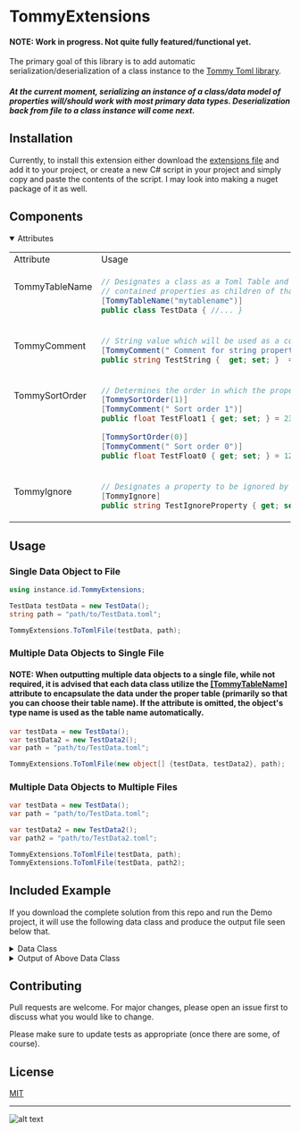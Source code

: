
# TommyExtensions

#### NOTE: Work in progress. Not quite fully featured/functional yet.
The primary goal of this library is to add automatic serialization/deserialization of a class instance to the [Tommy Toml library](https://github.com/dezhidki/Tommy).

##### At the current moment, serializing an instance of a class/data model of properties will/should work with most primary data types. Deserialization back from file to a class instance will come next.

## Installation

Currently, to install this extension either download the [extensions file](https://github.com/instance-id/TommyExtensions/blob/main/TommyExtensions/TommyExtensions.cs)
and add it to your project, or create a new C# script in your project and simply copy and paste the contents of the script. 
I may look into making a nuget package of it as well.
## Components

 <details open>
<summary>Attributes</summary>

<table>
<!-- ---------------------------------------------- -->
<tr>
<td> Attribute </td> <td> Usage </td> <td> Result </td>
</tr>
<tr>
<a name="tommytablename"></a>
<td valign="top" style="padding-top: 25px"> TommyTableName   </td>
<td valign="top">

```c#
// Designates a class as a Toml Table and applies all 
// contained properties as children of that table
[TommyTableName("mytablename")]
public class TestData { //... }
```

</td>
<td valign="top">

```toml
[mytablename]


  
```

</td>
</tr>
<!-- ---------------------------------------------- -->
<tr>
<td valign="top" style="padding-top: 25px"> TommyComment </td>
<td valign="top">

```c#
// String value which will be used as a comment for the property/field
[TommyComment(" Comment for string property")]  
public string TestString {  get; set; }  = "Test String"
```

</td>
<td valign="top">

```toml
# Comment for string property
TestString = "Test String"
  
```

</td>
</tr>
<!-- ---------------------------------------------- -->
<tr>
<td valign="top" style="padding-top: 25px"> TommySortOrder </td>
<td valign="top">

```c#
// Determines the order in which the properties will be written to file
[TommySortOrder(1)] 
[TommyComment(" Sort order 1")]
public float TestFloat1 { get; set; } = 234.234f;

[TommySortOrder(0)] 
[TommyComment(" Sort order 0")]
public float TestFloat0 { get; set; } = 123.123f;
```

</td>
<td valign="top">

```toml
# Sort order 0
TestFloat0 = 123.123

# Sort order 1
TestFloat1 = 234.234


  
```

</td>
</tr>
<!-- ---------------------------------------------- -->
<tr>
<td valign="top" style="padding-top: 25px"> TommyIgnore </td>
<td valign="top">

```c#
// Designates a property to be ignored by the Tommy processor
[TommyIgnore]
public string TestIgnoreProperty { get; set; }
```

</td>
<td valign="top">

```toml
 

  
```

</td>
</tr>
</table>

</details>

## Usage

### Single Data Object to File
```c#
using instance.id.TommyExtensions;

TestData testData = new TestData();
string path = "path/to/TestData.toml";

TommyExtensions.ToTomlFile(testData, path);
```

### Multiple Data Objects to Single File
#### NOTE: When outputting multiple data objects to a single file, while not required, it is advised that each data class utilize the [\[TommyTableName\]](#tommytablename) attribute to encapsulate the data under the proper table (primarily so that you can choose their table name). If the attribute is omitted, the object's type name is used as the table name automatically.

```c#
var testData = new TestData();
var testData2 = new TestData2();
var path = "path/to/TestData.toml";

TommyExtensions.ToTomlFile(new object[] {testData, testData2}, path);
```

### Multiple Data Objects to Multiple Files

```c#
var testData = new TestData();
var path = "path/to/TestData.toml";

var testData2 = new TestData2();
var path2 = "path/to/TestData2.toml";

TommyExtensions.ToTomlFile(testData, path);
TommyExtensions.ToTomlFile(testData, path2);
```

## Included Example

If you download the complete solution from this repo and run the Demo project, it will use the following data class and produce the output file seen below that. 

<details>
<summary>Data Class</summary>

```c#
[TommyTableName("nametest")]
public class TestData
{
    [TommyComment(" Comment for string property\n Testing second line comment\n" +
                  "This and subsequent items should appear after the sorted properties")]
    public string TestStringComment { get; set; } = "Test String";

    [TommyComment(@" This item should be a blank string : Testing null value")]
    public string TestString { get; set; }

    [TommyComment(@" Comment testing multiline verbatim strings #1
     Comment testing multiline verbatim strings #2
     Comment testing multiline verbatim strings #3")]
    public string TestComment { get; set; } = "Test String";

    [TommyComment(" Comment for bool property")]
    public bool TestBoolComment { get; set; } = true;
    public bool TestBool { get; set; }

    [TommyComment(" Comment for int property")]
    public int TestIntComment { get; set; } = 1;
    public int TestInt { get; set; } = 1;

    [TommySortOrder(1)]
    [TommyComment(@" Comment for ulong property  
     This item should appear second as it's sort order is : 1")]
    public ulong TestUlongComment { get; set; } = 448543646457048970;
    public ulong TestUlong { get; set; } = 448543646457048970;

    [TommySortOrder(2)]
    [TommyComment(@" Comment for float property 
     This item should appear third as it's sort order is : 2")]
    public float TestFloatComment { get; set; } = 123.123f;
    public float TestFloat { get; set; } = 123.123f;

    [TommyComment(" Comment for double property")]
    public double TestDoubleComment { get; set; } = 1234.123;
    public double TestDouble { get; set; } = 1234.123;

    [TommyComment(" Comment for decimal property")]
    public decimal TestDecimalComment { get; set; } = new decimal(0.11);
    public decimal TestDecimal { get; set; } = new decimal(0.11);

    [TommyComment(" Comment for IntArray property")]
    public int[] TestIntArrayComment { get; set; } = new[] {1, 2, 3, 4};

    [TommySortOrder(0)]
    [TommyComment(@" This item should appear first as it's sort order is : 0")]
    public int[] TestIntArray { get; set; } = new[] {1, 2, 3, 4};

    [TommyComment(@" Comment for List<string> property")]
    public List<string> TestStringListComment { get; set; } = new List<string> {"string1", "string2", "string3"};
    public List<string> TestStringList { get; set; } = new List<string> {"string1", "string2", "string3"};

    [TommyIgnore]
    public string TestIgnoreProperty { get; set; } = "I should not show up in the created file";
}
```

</details>


<details>
<summary>Output of Above Data Class</summary>

```toml
[nametest]

# This item should appear first as it's sort order is : 0
TestIntArray = [ 1, 2, 3, 4 ]
# Comment for ulong property
# This item should appear second as it's sort order is : 1
TestUlongComment = 448543646457048970

# Comment for float property
# This item should appear third as it's sort order is : 2
TestFloatComment = 123.123

# Comment for string property
# Testing second line comment
# This and subsequent items should appear after the sorted properties
TestStringComment = "Test String"

# This item should be a blank string : Testing null value
TestString = ""

# Comment testing multiline verbatim strings #1
# Comment testing multiline verbatim strings #2
# Comment testing multiline verbatim strings #3
TestComment = "Test String"

# Comment for bool property
TestBoolComment = true

TestBool = false

# Comment for int property
TestIntComment = 1

TestInt = 1

TestUlong = 448543646457048970

TestFloat = 123.123

# Comment for double property
TestDoubleComment = 1234.123

TestDouble = 1234.123

# Comment for decimal property
TestDecimalComment = 0.11

TestDecimal = 0.11

# Comment for IntArray property
TestIntArrayComment = [ 1, 2, 3, 4 ]
# Comment for List<string> property
TestStringListComment = [ "string1", "string2", "string3" ]
TestStringList = [ "string1", "string2", "string3" ]

```

</details>

## Contributing
Pull requests are welcome. For major changes, please open an issue first to discuss what you would like to change.

Please make sure to update tests as appropriate (once there are some, of course).

## License
[MIT](https://choosealicense.com/licenses/mit/)

---
![alt text](https://i.imgur.com/cg5ow2M.png "instance.id")
